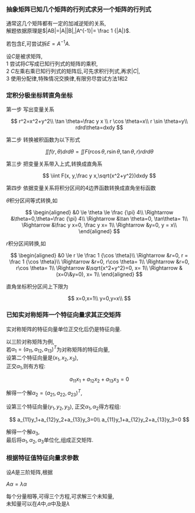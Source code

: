 ### 抽象矩阵已知几个矩阵的行列式求另一个矩阵的行列式

通常这几个矩阵都有一定的加减逆矩的关系,  
解题依据原理是$|AB|=|A||B|,|A^{-1}|= \frac 1 {|A|}$.

若包含$E$,可尝试拆$E=A^{-1}A$.

设$C$是被求矩阵,  
1 尝试将$C$写成已知行列式的矩阵的乘积,  
2 $C$左乘右乘已知行列式的矩阵后,可先求积行列式,再求$|C|$,  
3 使用分配律,特殊情况交换律,有限穷尽尝试方法1和2

### 定积分极坐标转直角坐标

第一步 写出变量关系

$$
r^2=x^2+y^2\\
\tan \theta=\frac y x \\
r \cos \theta=x\\
r \sin \theta=y\\
rdrd\theta=dxdy
$$

第二步 转换被积函数为以下形式

$$
\iint f(r,\theta)drd\theta=\iint F(r\cos \theta, r\sin \theta, \tan \theta, r)rdrd\theta
$$

第三步 把变量关系带入上式,转换成直角系

$$
\iint F(x, y,\frac y x,\sqrt{x^2+y^2})dxdy
$$

第四步 依据变量关系将积分区间的$4$边界函数转换成直角坐标函数

$\theta$积分区间等式转换,如  

$$
\begin{aligned}
&0 \le \theta \le \frac {\pi} 4\\
\Rightarrow &\theta=0,\theta=\frac {\pi} 4\\
\Rightarrow &\tan \theta=0, \tan\theta= 1\\
\Rightarrow &\frac y x=0, \frac y x= 1\\
\Rightarrow &y=0,  y = x\\
\end{aligned}
$$

$r$积分区间转换,如

$$
\begin{aligned}
&0 \le r \le \frac 1 {\cos \theta}\\
\Rightarrow &r=0, r = \frac 1 {\cos \theta}\\
\Rightarrow &r=0, r\cos  \theta= 1\\
\Rightarrow &r=0, r\cos  \theta= 1\\
\Rightarrow &\sqrt{x^2+y^2}=0, x= 1\\
\Rightarrow &(x=0\&y=0), x= 1\\
\end{aligned}
$$

直角坐标积分区间上下限为

$$
x=0,x=1\\
y=0,y=x\\
$$

### 已知实对称矩阵一个特征向量求其正交矩阵

实对称矩阵的特征向量单位正交化后仍是特征向量.

以三阶对称矩阵为例,  
若$\alpha_1=(a_{11},a_{12},a_{13})^T$为对称矩阵的特征向量,  
设第二个特征向量是$(x_1,x_2,x_3)$,  
正交$\alpha_1$,则有方程:

$$
a_{11}x_1+a_{12}x_2+a_{13}x_3=0
$$

解得一个解$\alpha_2=(a_{21},a_{22},a_{23})^T$,

设第三个特征向量$(y_1,y_2,y_3)$, 正交$\alpha_1,\alpha_2$得方程组:

$$
a_{11}y_1+a_{12}y_2+a_{13}y_3=0\\
a_{11}y_1+a_{12}y_2+a_{13}y_3=0
$$

解得一个解$\alpha_3$,  
最后将$\alpha_1,\alpha_2,\alpha_3$单位化,组成正交矩阵.

### 根据特征值特征向量求参数

设$A$是三阶矩阵,根据

$A\alpha=\lambda \alpha$

每个分量相等,可得三个方程,可求解三个未知量,  
未知量可以在$A$中,$\alpha$中及是$\lambda$
